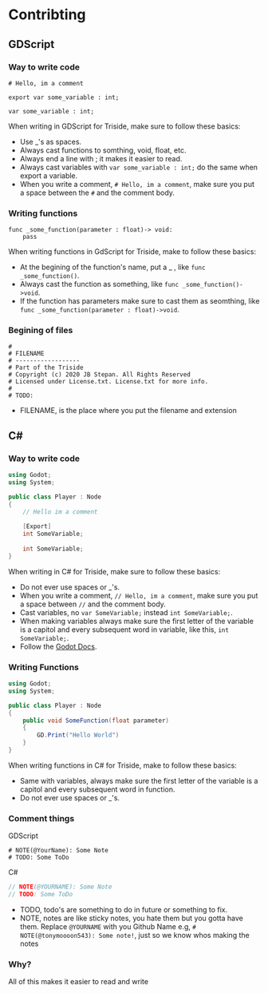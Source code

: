 # Contribting

## GDScript
### Way to write code
```gdscript
# Hello, im a comment
	
export var some_variable : int;

var some_variable : int;
```
When writing in GDScript for Triside, make sure to follow these basics:
- Use _'s as spaces.
- Always cast functions to somthing, void, float, etc.
- Always end a line with ; it makes it easier to read.
- Always cast variables with `var some_variable : int;` do the same when export a variable.
- When you write a comment, `# Hello, im a comment`, make sure you put a space between the `#` and the comment body.

### Writing functions
```gdscript
func _some_function(parameter : float)-> void:
	pass
```
When writing functions in GdScript for Triside, make to follow these basics:
- At the begining of the function's name, put a _ , like `func _some_function()`.
- Always cast the function as something, like `func _some_function()->void`.
- If the function has parameters make sure to cast them as seomthing, like `func _some_function(parameter : float)->void`. 

### Begining of files
```gdscript
#
# FILENAME
# ------------------
# Part of the Triside
# Copyright (c) 2020 JB Stepan. All Rights Reserved
# Licensed under License.txt. License.txt for more info.
#
# TODO: 
```
- FILENAME, is the place where you put the filename and extension 

## C#
### Way to write code
```cs
using Godot;
using System;

public class Player : Node
{
	// Hello im a comment
	
	[Export]
	int SomeVariable;
	
	int SomeVariable;
}
```
When writing in C# for Triside, make sure to follow these basics:
- Do not ever use spaces or _'s.
- When you write a comment, `// Hello, im a comment`, make sure you put a space between `//` and the comment body.
- Cast variables, no `var SomeVariable;` instead `int SomeVariable;`.
- When making variables always make sure the first letter of the variable is a capitol and every subsequent word in variable, like this, 
`int SomeVariable;`.
- Follow the [Godot Docs](https://docs.godotengine.org/en/stable/getting_started/scripting/c_sharp/index.html?highlight=c%23).

### Writing Functions
```cs
using Godot;
using System;

public class Player : Node
{
	public void SomeFunction(float parameter)
	{
		GD.Print("Hello World")
	}
}
```
When writing functions in C# for Triside, make to follow these basics:
- Same with variables, always make sure the first letter of the variable is a capitol and every subsequent word in function.
- Do not ever use spaces or _'s.

### Comment things
GDScript
```gdscript
# NOTE(@YourName): Some Note
# TODO: Some ToDo
```
C#
```cs
// NOTE(@YOURNAME): Some Note
// TODO: Some ToDo
```
- TODO, todo's are something to do in future or something to fix.
- NOTE, notes are like sticky notes, you hate them but you gotta have them. Replace `@YOURNAME` with you Github Name e.g, 
`# NOTE(@tonymoooon543): Some note!`, just so we know whos making the notes

### Why?
All of this makes it easier to read and write
